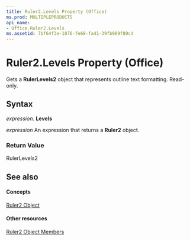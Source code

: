 ```yaml
---
title: Ruler2.Levels Property (Office)
ms.prod: MULTIPLEPRODUCTS
api_name:
- Office.Ruler2.Levels
ms.assetid: 7bf64f3e-1876-fe68-fa41-39fb909f89cd
---
```



# Ruler2.Levels Property (Office)

Gets a  **RulerLevels2** object that represents outline text formatting. Read-only.


## Syntax

 _expression_. **Levels**

 _expression_ An expression that returns a **Ruler2** object.


### Return Value

RulerLevels2


## See also


#### Concepts


[Ruler2 Object](ruler2-object-office.md)
#### Other resources


[Ruler2 Object Members](ruler2-members-office.md)

